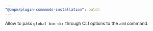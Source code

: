 ```yaml
---
"@pnpm/plugin-commands-installation": patch
---
```


Allow to pass `global-bin-dir` through CLI options to the `add` command.
